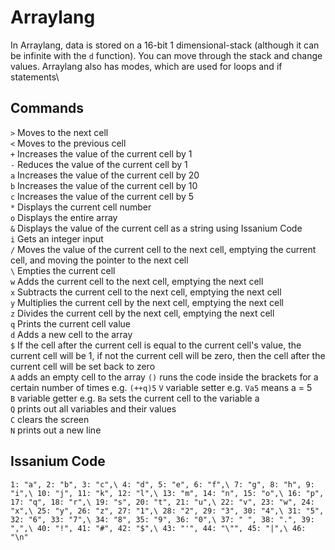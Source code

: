 # Arraylang
In Arraylang, data is stored on a 16-bit 1 dimensional-stack (although it can be infinite with the `d` function). You can move through the stack and change values. Arraylang also has modes, which are used for loops and if statements\

## Commands
`>` Moves to the next cell\
`<` Moves to the previous cell\
`+` Increases the value of the current cell by 1\
`-` Reduces the value of the current cell by 1\
`a` Increases the value of the current cell by 20\
`b` Increases the value of the current cell by 10\
`c` Increases the value of the current cell by 5\
`*` Displays the current cell number\
`o` Displays the entire array\
`&` Displays the value of the current cell as a string using Issanium Code\
`i` Gets an integer input\
`/` Moves the value of the current cell to the next cell, emptying the current cell, and moving the pointer to the next cell\
`\` Empties the current cell\
`w` Adds the current cell to the next cell, emptying the next cell\
`x` Subtracts the current cell to the next cell, emptying the next cell\
`y` Multiplies the current cell by the next cell, emptying the next cell\
`z` Divides the current cell by the next cell, emptying the next cell\
`q` Prints the current cell value\
`d` Adds a new cell to the array\
`$` If the cell after the current cell is equal to the current cell's value, the current cell will be 1, if not the current cell will be zero, then the cell after the current cell will be set back to zero\
`A` adds an empty cell to the array
`()` runs the code inside the brackets for a certain number of times e.g. `(++q)5`
`V` variable setter e.g. `Va5` means a = 5\
`B` variable getter e.g. `Ba` sets the current cell to the variable a\
`Q` prints out all variables and their values\
`C` clears the screen\
`N` prints out a new line

## Issanium Code
`
1: "a", 2: "b", 3: "c",\
4: "d", 5: "e", 6: "f",\
7: "g", 8: "h", 9: "i",\
10: "j", 11: "k", 12: "l",\
13: "m", 14: "n", 15: "o",\
16: "p", 17: "q", 18: "r",\
19: "s", 20: "t", 21: "u",\
22: "v", 23: "w", 24: "x",\
25: "y", 26: "z", 27: "1",\
28: "2", 29: "3", 30: "4",\
31: "5", 32: "6", 33: "7",\
34: "8", 35: "9", 36: "0",\
37: " ", 38: ".", 39: ",",\
40: "!", 41: "#", 42: "$",\
43: "'", 44: "\"", 45: "|",\
46: "\n"
`